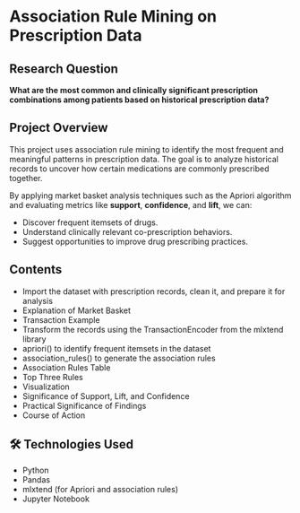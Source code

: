 #  Association Rule Mining on Prescription Data

##  Research Question

**What are the most common and clinically significant prescription combinations among patients based on historical prescription data?**

##  Project Overview

This project uses association rule mining to identify the most frequent and meaningful patterns in prescription data. The goal is to analyze historical records to uncover how certain medications are commonly prescribed together.

By applying market basket analysis techniques such as the Apriori algorithm and evaluating metrics like **support**, **confidence**, and **lift**, we can:

- Discover frequent itemsets of drugs.
- Understand clinically relevant co-prescription behaviors.
- Suggest opportunities to improve drug prescribing practices.

##  Contents

-  Import the dataset with prescription records, clean it, and prepare it for analysis
-  Explanation of Market Basket  
-  Transaction Example 
-  Transform the records using the TransactionEncoder from the mlxtend library 
 - apriori()  to identify frequent itemsets in the dataset
 - association_rules()  to generate the association rules
-  Association Rules Table  
-  Top Three Rules
-  Visualization
-  Significance of Support, Lift, and Confidence  
-  Practical Significance of Findings  
-  Course of Action  

## 🛠️ Technologies Used

- Python
- Pandas
- mlxtend (for Apriori and association rules)
- Jupyter Notebook
